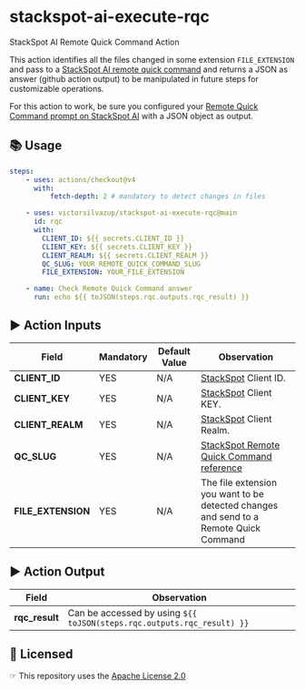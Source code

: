 # stackspot-ai-execute-rqc

StackSpot AI Remote Quick Command Action

This action identifies all the files changed in some extension `FILE_EXTENSION` and pass to a [StackSpot AI remote quick command](https://ai.stackspot.com/docs/pt-br/quick-commands/create-remote-qc) and returns a JSON as answer (github action output) to be manipulated in future steps for customizable operations.

For this action to work, be sure you configured your [Remote Quick Command prompt on StackSpot AI](https://ai.stackspot.com/docs/pt-br/quick-commands/create-remote-qc) with a JSON object as output.

## 📚 Usage

```yaml
steps:
    - uses: actions/checkout@v4
      with: 
          fetch-depth: 2 # mandatory to detect changes in files

    - uses: victorsilvazup/stackspot-ai-execute-rqc@main
      id: rqc
      with:
        CLIENT_ID: ${{ secrets.CLIENT_ID }}
        CLIENT_KEY: ${{ secrets.CLIENT_KEY }}
        CLIENT_REALM: ${{ secrets.CLIENT_REALM }}
        QC_SLUG: YOUR_REMOTE_QUICK_COMMAND_SLUG
        FILE_EXTENSION: YOUR_FILE_EXTENSION

    - name: Check Remote Quick Command answer
      run: echo ${{ toJSON(steps.rqc.outputs.rqc_result) }}
```

## ▶️ Action Inputs

Field | Mandatory | Default Value | Observation
------------ | ------------  | ------------- | -------------
**CLIENT_ID** | YES | N/A | [StackSpot](https://stackspot.com/en/settings/access-token) Client ID.
**CLIENT_KEY** | YES | N/A |[StackSpot](https://stackspot.com/en/settings/access-token) Client KEY.
**CLIENT_REALM** | YES | N/A |[StackSpot](https://stackspot.com/en/settings/access-token) Client Realm.
**QC_SLUG** | YES | N/A | [StackSpot Remote Quick Command reference](https://ai.stackspot.com/docs/pt-br/quick-commands/create-remote-qc)
**FILE_EXTENSION** | YES | N/A | The file extension you want to be detected changes and send to a Remote Quick Command

## ▶️ Action Output

Field | Observation
------------  | -------------
**rqc_result** | Can be accessed by using `${{ toJSON(steps.rqc.outputs.rqc_result) }}`

## 🏅 Licensed

☞ This repository uses the [Apache License 2.0](https://https://github.com/victorsilvazup/stackspot-ai-execute-rqc/blob/main/LICENSE)